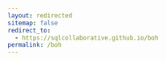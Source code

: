 ```yaml
---
layout: redirected
sitemap: false
redirect_to:
  - https://sqlcollaborative.github.io/boh
permalink: /boh
---
```


